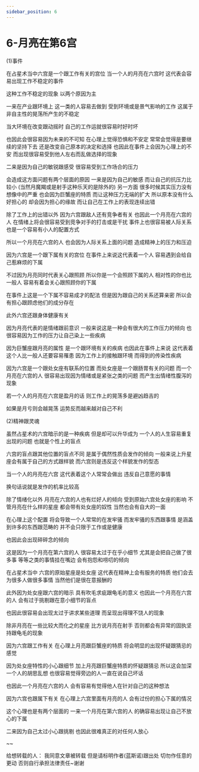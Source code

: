 ```yaml
---
sidebar_position: 6
---
```


# 6-月亮在第6宫
(1)事件

在占星术当中六宫是一个跟工作有关的宫位
当一个人的月亮在六宫时
这代表会容易出现工作不稳定的事件

这种工作不稳定的现象
以两个原因为主

一来在产业跟环境上
这一类的人容易去做到
受到环境或是景气影响的工作
这属于非自主性的晃荡所产生的不稳定

当大环境在改变跟动摇时
自己的工作运就很容易时好时坏

也因此会很容易因为未来的不可知
在心理上觉得恐惧和不安定
常常会觉得是要继续的坚持下去
还是改变自己原本的决定和选择
也因此在事件上会因为心理上的不安
而出现很容易受到他人左右而乱做选择的现象

二来是因为自己的敏锐跟感受
很容易受到工作场合的压力

会造成这方面问题有两个层面的原因
一来是因为自己的敏感
而让自己的抗压力比较小
(当然月魔羯或是射手这种乐天的是除外的)
另一方面
很多时候其实压力没有想像中的严重
也会因为巨蟹座的特质
而让这种压力无端的扩大
所以原本没有什么好担心的
却会因为担心的缘故
而让自己在工作上的表现连续出错

除了工作上的出错以外
因为六宫跟敌人还有竞争者有关
也因此一个月亮在六宫的人
在情绪上将会很容易受到竞争对手的打击或是干扰
事件上也很容易被人际关系
也是一个容易有小人的配置方式

所以一个月亮在六宫的人
也会因为人际关系上面的问题
造成精神上的压力和压迫

因为六宫是一个跟下属有关的宫位
在事件上来说这代表着一个人
容易遇到会给自己惹麻烦的下属

不过因为月亮同时代表关心跟照顾
所以你是一个会照顾下属的人
相对性的你也比一般人
容易有着会关心跟照顾你的下属

在事件上这是一个下属不容易成才的配法
但是因为跟自己的关系还算亲密
所以会有担心跟顾虑他们的成分存在

此外六宫还跟身体健康有关

因为月亮代表的是情绪跟前意识
一般来说这是一种会有很大的工作压力的倾向
也很容易因为工作的压力让自己染上一些疾病

因为巨蟹座跟月亮的属性
是一个跟环境有关的疾病
也因此在事件上来说
这代表着这个人比一般人还要容易罹患
因为工作上的接触跟环境
而得到的传染性疾病

因为六宫是一个跟处女座有联系的位置
而处女座是一个跟肠胃有关的问题
而一个月亮在六宫的人
很容易出现因为情绪或是紧张之类的问题
而产生出情绪性腹泻的现象

若一个人的月亮在六宫是盈月的话
则工作上的晃荡多是避凶趋吉的

如果是月亏则会越晃荡
运势反而越来越对自己不利

(2)精神跟灵魂

虽然占星术的六宫暗示的是一种疾病
但是却可以升华成为
一个人的人生容易重复出现的问题
也就是个性上的盲点

六宫的盲点跟其他位置的盲点不同
是属于偶然性质会发作的倾向
一般来说上升星座会有属于自己的方式跟样貌
而六宫则是违反这个样貌发作的型态

当一个人的月亮在六宫
这代表着这个人常常会做出
违反自己意愿的事情

换句话说就是发作的机率比较高

除了情绪化以外
月亮在六宫的人也有烂好人的倾向
受到原始六宫处女座的影响
不管月亮在什么样的星座
都会带有处女座的奴性
当然也会有自大的一面

在心理上这个配置
将会导致一个人常常的在发牢骚
而发牢骚的东西跟事情
是涵盖到许多的东西跟范畴的
并不会只限于工作或是健康

也因此会出现碎碎念的倾向

这是因为一个月亮在第六宫的人
很容易太过于在乎小细节
尤其是会把自己做了很多事
等等之类的事情挂在嘴边
会有抱怨和唠叨的倾向

在占星术当中
六宫的原始星座是处女座
这代表在精神上会有服务的特质
他们会去为很多人做很多事情
当然他们是很在意报酬的

此外因为处女座跟六宫的暗示
具有吹毛求疵跟龟毛的意义
也因此一个月亮在六宫的人
会有过于挑剔跟在意小细节的盲点

也因此很容易会出现太过于讲求某些道理
而呈现出得理不饶人的现象

除非月亮在一些比较大而化之的星座
比方说月亮在射手
否则都会有异常的固执坚持跟龟毛的现象

因为六宫跟工作有关
在心理上月亮跟巨蟹座的特质
将会明显的出现怀疑跟猜忌的感觉

因为处女座特性的小心跟细节
加上月亮跟巨蟹座特质的怀疑跟猜忌
所以这会加深一个人的胡思乱想
也很容易觉得旁边的人一直在说自己坏话

也因此一个月亮在六宫的人
会有容易有觉得他人在针对自己的这种想法

因为六宫也跟属下有关
在心理上六宫里面有月亮的人
会有过份的担心下属的情况

这个心理也是有两个层面的
一来一个月亮在第六宫的人
的确容易出现让自己不放心的下属

二来因为自己太过小心跟挑剔
也因此很难真正的对任何人放心

~~

给想转载的人：
我同意文章被转载
但是请标明作者(蓝斯诺)跟出处
切勿作任意的更动
否则自行承担法律责任~谢谢

 
  